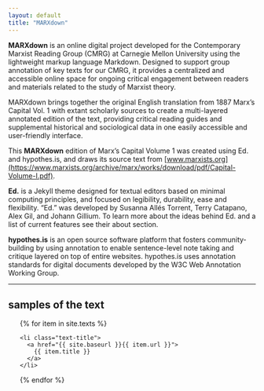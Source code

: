 ```yaml
---
layout: default
title: "MARXdown"
---
```


**MARXdown** is an online digital project developed for the Contemporary Marxist Reading Group (CMRG) at Carnegie Mellon University using the lightweight markup language Markdown. Designed to support group annotation of key texts for our CMRG, it provides a centralized and accessible online space for ongoing critical engagement between readers and materials related to the study of Marxist theory.  

MARXdown brings together the original English translation from 1887 Marx’s Capital Vol. 1 with extant scholarly sources to create a multi-layered annotated edition of the text, providing critical reading guides and supplemental historical and sociological data in one easily accessible and user-friendly interface.

This **MARXdown** edition of Marx’s Capital Volume 1 was created using Ed. and hypothes.is, and draws its source text from [www.marxists.org](https://www.marxists.org/archive/marx/works/download/pdf/Capital-Volume-I.pdf).

**Ed.** is a Jekyll theme designed for textual editors based on minimal computing principles, and focused on legibility, durability, ease and flexibility. “Ed.” was developed by Susanna Allés Torrent, Terry Catapano, Alex Gil, and Johann Gillium. To learn more about the ideas behind Ed. and a list of current features see their about section.

**hypothes.is** is an open source software platform that fosters community-building by using annotation to enable sentence-level note taking and critique layered on top of entire websites. hypothes.is uses annotation standards for digital documents developed by the W3C Web Annotation Working Group.




<hr>

<div class="toc">
  <h2>samples of the text</h2>
  <ul class="texts">
  {% for item in site.texts %}

    <li class="text-title">
      <a href="{{ site.baseurl }}{{ item.url }}">
        {{ item.title }}
      </a>
    </li>
  {% endfor %}
  </ul>
</div>
